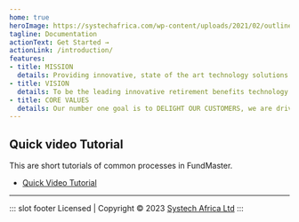 ```yaml
---
home: true
heroImage: https://systechafrica.com/wp-content/uploads/2021/02/outline-fundmaster.png
tagline: Documentation
actionText: Get Started →
actionLink: /introduction/
features:
- title: MISSION
  details: Providing innovative, state of the art technology solutions to the retirement benefits industry ensuring industry best practices, compliance and learning, while maintaining motivated human resources.
- title: VISION
  details: To be the leading innovative retirement benefits technology solutions provider in Africa.
- title: CORE VALUES
  details: Our number one goal is to DELIGHT OUR CUSTOMERS, we are driven by a POSITIVE CAN-DO ATTITUDE, are ALWAYS AND STEADILY BECOMING, are continuously DIFFERENTIATING OUR PRODUCT and seasoning everything we do with a PASSION FOR EXCELLENCE.
---
```

## Quick video Tutorial
This are short tutorials of common processes in FundMaster.

- [Quick Video Tutorial](https://youtu.be/MukZZYYhcU8)
---


 ::: slot footer
 Licensed | Copyright © 2023 [Systech Africa Ltd](https://systechafrica.com/)
:::


